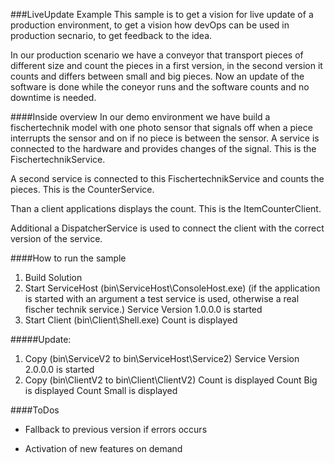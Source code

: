 ###LiveUpdate Example
This sample is to get a vision for live update of a production environment,
to get a vision how devOps can be used in production secnario,
to get feedback to the idea.

In our production scenario we have a conveyor that transport pieces of different size and count the
pieces in a first version, in the second version it counts and differs between small and big pieces.
Now an update of the software is done while the coneyor runs and the software counts and no downtime is needed.

####Inside overview
In our demo environment we have build a fischertechnik model with one photo sensor that signals off
 when a piece interrupts the sensor and on if no piece is between the sensor. A service is connected to 
the hardware and provides changes of the signal. This is the FischertechnikService. 

A second service is connected to this FischertechnikService and counts the pieces. This is the CounterService.

Than a client applications displays the count. This is the ItemCounterClient.

Additional a DispatcherService is used to connect the client with the correct version of the service.


####How to run the sample
1. Build Solution
2. Start ServiceHost (bin\ServiceHost\ConsoleHost.exe)
    (if the application is started with an argument a test service is used, otherwise a real fischer technik service.)
	Service Version 1.0.0.0 is started
3. Start Client (bin\Client\Shell.exe)
	Count is displayed

#####Update:
1. Copy (bin\ServiceV2 to bin\ServiceHost\Service2)
	Service Version 2.0.0.0 is started
2. Copy (bin\ClientV2 to bin\Client\ClientV2)
	Count is displayed
	Count Big is displayed
	Count Small is displayed 

####ToDos
* Fallback to previous version if errors occurs

* Activation of new features on demand 
